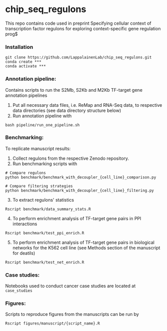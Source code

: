 # chip_seq_regulons

This repo contains code used in preprint Specifying cellular context of transcription factor regulons for exploring context-specific gene regulation prog$

### Installation

```
git clone https://github.com/LappalainenLab/chip_seq_regulons.git
conda create ***
conda activate ***
```

### Annotation pipeline:

Contains scripts to run the S2Mb, S2Kb and M2Kb TF-target gene annotation pipelines

1. Put all necessary data files, i.e. ReMap and RNA-Seq data, to respective data directories (see data directory structure below)
2. Run annotation pipeline with 
```
bash pipeline/run_one_pipeline.sh
```

### Benchmarking:

To replicate manuscript results:

1. Collect regulons from the respective Zenodo repository.
2. Run benchmarking scripts with
```
# Compare regulons
python benchmark/benchmark_with_decoupler_{cell_line}_comparison.py

# Compare filtering strategies
python benchmark/benchmark_with_decoupler_{cell_line}_filtering.py
```
3. To extract regulons' statistics
```
Rscript benchmark/data_summary_stats.R
```

4. To perform enrichment analysis of TF-target gene pairs in PPI interactions
```
Rscript benchmark/test_ppi_enrich.R
```

5. To perform enrichment analysis of TF-target gene pairs in biological networks for the K562 cell line (see Methods section of the manuscript for deatils)
```
Rscript benchmark/test_net_enrich.R
```

### Case studies:

Notebooks used to conduct cancer case studies are located at `case_studies`

### Figures:

Scripts to reproduce figures from the manuscripts can be run by
```
Rscript figures/manuscript/{script_name}.R
```
